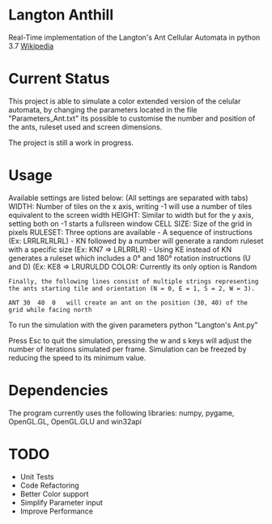 # Langton Anthill

Real-Time implementation of the Langton's Ant Cellular Automata in python 3.7 [Wikipedia](https://en.wikipedia.org/wiki/Langton%27s_ant)

# Current Status
This project is able to simulate a color extended version of the celular automata, 
by changing the parameters located in the file "Parameters_Ant.txt" its possible to customise the number and position of the ants, ruleset used and screen dimensions.

The project is still a work in progress.

# Usage
Available settings are listed below:	(All settings are separated with tabs)
    WIDTH: Number of tiles on the x axis, writing -1 will use a number of tiles equivalent to the screen width
	HEIGHT: Similar to width but for the y axis, setting both on -1 starts a fullsreen window
	CELL SIZE: Size of the grid in pixels
	RULESET: Three options are available
	         - A sequence of instructions 
			   (Ex: LRRLRLRLRL)
			 - KN followed by a number will generate a random ruleset with a specific  size 
			   (Ex: KN7 => LRLRRLR)
			 - Using KE instead of KN generates a ruleset which includes a 0° and 180°  rotation instructions (U and D)
			   (Ex: KE8 => LRURULDD
	COLOR: Currently its only option is Random
	
	Finally, the following lines consist of multiple strings representing the ants starting tile and orientation (N = 0, E = 1, S = 2, W = 3).
	
	ANT	30	40	0	will create an ant on the position (30, 40) of the grid while facing north

To run the simulation with the given parameters
    python "Langton's Ant.py"

Press Esc to quit the simulation, pressing the w and s keys will adjust the number of iterations simulated per frame. Simulation can be freezed by reducing the speed to its minimum value.

# Dependencies
The program currently uses the following libraries: 
numpy, pygame, OpenGL.GL, OpenGL.GLU and win32api

# TODO
* Unit Tests
* Code Refactoring
* Better Color support
* Simplify Parameter input
* Improve Performance